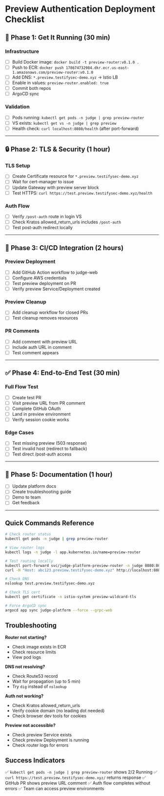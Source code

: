 # Preview Authentication Deployment Checklist

## 🚀 Phase 1: Get It Running (30 min)

### Infrastructure
- [ ] Build Docker image: `docker build -t preview-router:v0.1.0 .`
- [ ] Push to ECR: `docker push 178674732984.dkr.ecr.us-east-1.amazonaws.com/preview-router:v0.1.0`
- [ ] Add DNS: `*.preview.testifysec-demo.xyz` → Istio LB
- [ ] Enable in values: `preview-router.enabled: true`
- [ ] Commit both repos
- [ ] ArgoCD sync

### Validation
- [ ] Pods running: `kubectl get pods -n judge | grep preview-router`
- [ ] VS exists: `kubectl get vs -n judge | grep preview`
- [ ] Health check: `curl localhost:8080/health` (after port-forward)

---

## 🔒 Phase 2: TLS & Security (1 hour)

### TLS Setup
- [ ] Create Certificate resource for `*.preview.testifysec-demo.xyz`
- [ ] Wait for cert-manager to issue
- [ ] Update Gateway with preview server block
- [ ] Test HTTPS: `curl https://test.preview.testifysec-demo.xyz/health`

### Auth Flow
- [ ] Verify `/post-auth` route in login VS
- [ ] Check Kratos allowed_return_urls includes `/post-auth`
- [ ] Test post-auth redirect locally

---

## 🔄 Phase 3: CI/CD Integration (2 hours)

### Preview Deployment
- [ ] Add GitHub Action workflow to judge-web
- [ ] Configure AWS credentials
- [ ] Test preview deployment on PR
- [ ] Verify preview Service/Deployment created

### Preview Cleanup
- [ ] Add cleanup workflow for closed PRs
- [ ] Test cleanup removes resources

### PR Comments
- [ ] Add comment with preview URL
- [ ] Include auth URL in comment
- [ ] Test comment appears

---

## ✅ Phase 4: End-to-End Test (30 min)

### Full Flow Test
- [ ] Create test PR
- [ ] Visit preview URL from PR comment
- [ ] Complete GitHub OAuth
- [ ] Land in preview environment
- [ ] Verify session cookie works

### Edge Cases
- [ ] Test missing preview (503 response)
- [ ] Test invalid host (redirect to fallback)
- [ ] Test direct /post-auth access

---

## 📝 Phase 5: Documentation (1 hour)

- [ ] Update platform docs
- [ ] Create troubleshooting guide
- [ ] Demo to team
- [ ] Get feedback

---

## Quick Commands Reference

```bash
# Check router status
kubectl get pods -n judge | grep preview-router

# View router logs
kubectl logs -n judge -l app.kubernetes.io/name=preview-router

# Test routing locally
kubectl port-forward svc/judge-platform-preview-router -n judge 8080:8080
curl -H "Host: abc123.preview.testifysec-demo.xyz" http://localhost:8080/

# Check DNS
nslookup test.preview.testifysec-demo.xyz

# Check TLS cert
kubectl get certificate -n istio-system preview-wildcard-tls

# Force ArgoCD sync
argocd app sync judge-platform --force --grpc-web
```

## Troubleshooting

**Router not starting?**
- Check image exists in ECR
- Check resource limits
- View pod logs

**DNS not resolving?**
- Check Route53 record
- Wait for propagation (up to 5 min)
- Try `dig` instead of `nslookup`

**Auth not working?**
- Check Kratos allowed_return_urls
- Verify cookie domain (no leading dot needed)
- Check browser dev tools for cookies

**Preview not accessible?**
- Check preview Service exists
- Check preview Deployment is running
- Check router logs for errors

## Success Indicators

✅ `kubectl get pods -n judge | grep preview-router` shows 2/2 Running
✅ `curl https://test.preview.testifysec-demo.xyz/` returns response
✅ GitHub PR shows preview URL comment
✅ Auth flow completes without errors
✅ Team can access preview environments